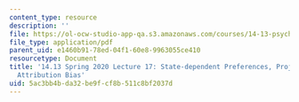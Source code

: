 ```yaml
---
content_type: resource
description: ''
file: https://ol-ocw-studio-app-qa.s3.amazonaws.com/courses/14-13-psychology-and-economics-spring-2020/5ac3bb4bda32be9fcf8b511c8bf2037d_MIT14_13S20_lec17.pdf
file_type: application/pdf
parent_uid: e1460b91-78ed-04f1-60e8-9963055ce410
resourcetype: Document
title: '14.13 Spring 2020 Lecture 17: State-dependent Preferences, Projection, and
  Attribution Bias'
uid: 5ac3bb4b-da32-be9f-cf8b-511c8bf2037d
---
```

